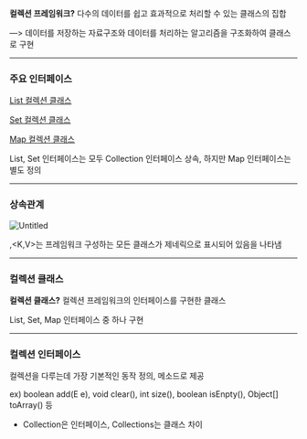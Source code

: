 **컬렉션 프레임워크?** 다수의 데이터를 쉽고 효과적으로 처리할 수 있는 클래스의 집합

—> 데이터를 저장하는 자료구조와 데이터를 처리하는 알고리즘을 구조화하여 클래스로 구현

---

### 주요 인터페이스

[List 컬렉션 클래스](https://www.notion.so/List-6d8eebf67a754a58821ff55ff88eec1a)

[Set 컬렉션 클래스](https://www.notion.so/Set-30f6c8c9e5d84510900679ff130a2955)

[Map 컬렉션 클래스](https://www.notion.so/Map-82c35f41fa1b4f3db22b1052feb9dd97)

List, Set 인터페이스는 모두 Collection 인터페이스 상속, 하지만 Map 인터페이스는 별도 정의

---

### **상속관계**

![Untitled](https://s3-us-west-2.amazonaws.com/secure.notion-static.com/3af3c016-a5d1-4fff-b48e-97128928e71c/Untitled.png)

<E>,<K,V>는 프레임워크 구성하는 모든 클래스가 제네릭으로 표시되어 있음을 나타냄

---

### 컬렉션 클래스

**컬렉션 클래스?** 컬렉션 프레임워크의 인터페이스를 구현한 클래스

List, Set, Map 인터페이스 중 하나 구현

---

### 컬렉션 인터페이스

컬렉션을 다루는데 가장 기본적인 동작 정의, 메소드로 제공

ex) boolean add(E e), void clear(), int size(), boolean isEnpty(), Object[] toArray() 등

- Collection은 인터페이스, Collections는 클래스 차이
